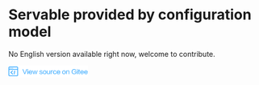# Servable provided by configuration model

No English version available right now, welcome to contribute.

<a href="https://gitee.com/mindspore/docs/tree/r1.1/tutorials/inference/source_en/serving_model.md" target="_blank"><img src="_static/logo_source.png"></a>

